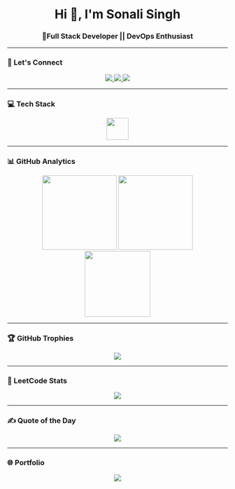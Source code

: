 <h1 align="center">Hi 👋, I'm Sonali Singh</h1>
<h3 align="center">🚀Full Stack Developer || DevOps Enthusiast</h3>

---

### 🔗 Let's Connect
<p align="center">
  <a href="https://www.linkedin.com/in/sonali-singh-73334824a" target="_blank">
    <img src="https://img.shields.io/static/v1?message=LinkedIn&logo=linkedin&label=&color=0077B5&logoColor=white&labelColor=&style=for-the-badge" />
  </a>
  <a href="https://www.instagram.com/sonaaf_" target="_blank">
    <img src="https://img.shields.io/static/v1?message=Instagram&logo=instagram&label=&color=E4405F&logoColor=white&labelColor=&style=for-the-badge" />
  </a>
  <a href="https://leetcode.com/sonalisingh129" target="_blank">
    <img src="https://img.shields.io/static/v1?message=LeetCode&logo=leetcode&label=&color=FFA116&logoColor=black&labelColor=&style=for-the-badge" />
  </a>
</p>

---

### 💻 Tech Stack
<div align="center">
  <img src="https://skillicons.dev/icons?i=html,css,js,react,nextjs,nodejs,mongodb,tailwind,python,java,git,github,vscode" height="50"/>
</div>

---

### 📊 GitHub Analytics
<div align="center">
  <img src="https://github-readme-stats.vercel.app/api?username=Sonalis1299&show_icons=true&theme=tokyonight" height="170" />
  <img src="https://github-readme-stats.vercel.app/api/top-langs/?username=Sonalis1299&layout=compact&theme=tokyonight" height="170"/>
</div>

<div align="center">
  <img src="https://streak-stats.demolab.com?user=Sonalis1299&theme=tokyonight" height="150"/>
</div>

---

### 🏆 GitHub Trophies
<p align="center">
  <img src="https://github-profile-trophy.vercel.app/?username=Sonalis1299&theme=dracula&column=6&margin-w=10&margin-h=10" />
</p>

---

### 🧠 LeetCode Stats
<p align="center">
  <img src="https://leetcard.jacoblin.cool/sonalisingh129?theme=dark&font=Baloo&ext=contest" />
</p>

---

### ✍️ Quote of the Day
<p align="center">
  <img src="https://quotes-github-readme.vercel.app/api?type=horizontal&theme=radical" />
</p>

---

### 🌐 Portfolio
<p align="center">
  <a href="https://portfolio-teal-pi-xdm9a63agy.vercel.app/" target="_blank">
    <img src="https://img.shields.io/static/v1?message=Portfolio&logo=vercel&label=&color=000000&logoColor=white&labelColor=&style=for-the-badge" />
  </a>
</p>

